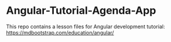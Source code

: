 # Angular-Tutorial-Agenda-App
This repo contains a lesson files for Angular development tutorial: https://mdbootstrap.com/education/angular/
